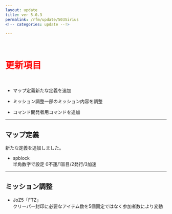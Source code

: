 ```yaml
---
layout: update
title: ver 5.0.3
permalink: /rfm/update/503Sirius 
<!-- categories: update --!>

---
```



<br>
<h1 id="1"><font color="red">更新項目</font></h1><br>

+ <span class="blue-badge">マップ定義</span>新たな定義を追加     

+ <span class="green-badge">ミッション調整</span>一部のミッション内容を調整   

+ <span class="red-badge">コマンド</span>開発者用コマンドを追加      

----------------------------------------------------
## マップ定義        

新たな定義を追加しました。  

+ spblock  
  半角数字で設定 0不運/1盲目/2発行/3加速  

----------------------------------------------------
## ミッション調整        

+ JoZ5「FTZ」  
  クリーパー封印に必要なアイテム数を5個固定ではなく参加者数により変動  

